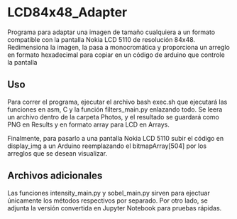# LCD84x48_Adapter

Programa para adaptar una imagen de tamaño cualquiera a un formato compatible con la pantalla Nokia LCD 5110 de resolución 84x48. Redimensiona la imagen, la pasa a monocromática y proporciona un arreglo en formato hexadecimal para copiar en un código de arduino que controle la pantalla

## Uso

Para correr el programa, ejecutar el archivo bash exec.sh que ejecutará las funciones en asm, C y la función filters_main.py enlazando todo. Se leera un archivo dentro de la carpeta Photos, y el resultado se guardará como PNG en Results y en formato array para LCD en Arrays.

Finalmente, para pasarlo a una pantalla Nokia LCD 5110 subir el código en display_img a un Arduino reemplazando el bitmapArray[504] por los arreglos que se desean visualizar. 

## Archivos adicionales
Las funciones intensity_main.py y sobel_main.py sirven para ejectuar únicamente los métodos respectivos por separado. Por otro lado, se adjunta la versión convertida en Jupyter Notebook para pruebas rápidas. 
